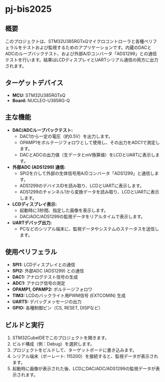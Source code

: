 # pj-bis2025

## 概要

このプロジェクトは、STM32U385RGTxQマイクロコントローラと各種ペリフェラルをテストおよび監視するためのアプリケーションです。内蔵のDACとADCのループバックテスト、および外部A/Dコンバータ「ADS1299」との通信テストを行います。結果はLCDディスプレイとUARTシリアル通信の両方に出力されます。

## ターゲットデバイス

*   **MCU:** STM32U385RGTxQ
*   **Board:** NUCLEO-U385RG-Q

## 主な機能

*   **DAC/ADCループバックテスト:**
    *   DAC1から一定の電圧（約0.5V）を出力します。
    *   OPAMP1をボルテージフォロワとして使用し、その出力をADC1で測定します。
    *   DACとADCの出力値（生データとmV換算値）をLCDとUARTに表示します。
*   **外部ADC (ADS1299) 通信:**
    *   SPI2を介して外部の生体信号用A/Dコンバータ「ADS1299」と通信します。
    *   ADS1299のデバイスIDを読み取り、LCDとUARTに表示します。
    *   ADS1299のチャンネル1から変換データを読み取り、LCDとUARTに表示します。
*   **LCDディスプレイ表示:**
    *   起動時に3秒間、指定した画像を表示します。
    *   DAC/ADC/ADS1299の監視データをリアルタイムで表示します。
*   **UARTデバッグ出力:**
    *   PCなどのシリアル端末に、監視データやシステムのステータスを送信します。

## 使用ペリフェラル

*   **SPI1:** LCDディスプレイとの通信
*   **SPI2:** 外部ADC (ADS1299) との通信
*   **DAC1:** アナログテスト信号の生成
*   **ADC1:** アナログ信号の測定
*   **OPAMP1, OPAMP2:** ボルテージフォロワ
*   **TIM3:** LCDのバックライト用PWM信号 (EXTCOMIN) 生成
*   **UART5:** デバッグメッセージの出力
*   **GPIO:** 各種制御ピン（CS, RESET, DISPなど）

## ビルドと実行

1.  STM32CubeIDEでこのプロジェクトを開きます。
2.  ビルド構成（例：Debug）を選択します。
3.  プロジェクトをビルドして、ターゲットボードに書き込みます。
4.  シリアル端末（ボーレート: 115200）を接続すると、監視データが表示されます。
5.  起動時に画像が表示された後、LCDにDAC/ADC/ADS1299の監視データが表示されます。
